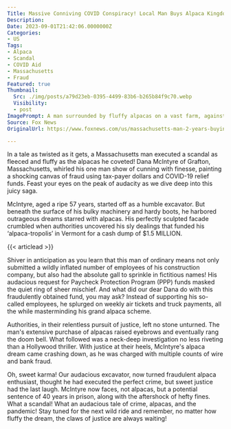 ```yaml
---
Title: Massive Conniving COVID Conspiracy! Local Man Buys Alpaca Kingdom with Fraudulently-Snatched COVID Relief Funds!
Description: 
Date: 2023-09-01T21:42:06.0000000Z
Categories:
- US
Tags:
- Alpaca
- Scandal
- COVID Aid
- Massachusetts
- Fraud
Featured: true
Thumbnail:
  Src: ./img/posts/a79d23eb-0395-4499-83b6-b265b84f9c70.webp
  Visibility:
  - post
ImagePrompt: A man surrounded by fluffy alpacas on a vast farm, against the backdrop of a cloudy sky. He wears a deceivingly ordinary look, while in the background, a shadowy figure representing justice looms large.
Source: Fox News
OriginalUrl: https://www.foxnews.com/us/massachusetts-man-2-years-buying-alpaca-farm-fraudulently-obtained-covid-aid

---
```

In a tale as twisted as it gets, a Massachusetts man executed a scandal as fleeced and fluffy as the alpacas he coveted! Dana McIntyre of Grafton, Massachusetts, whirled his one man show of cunning with finesse, painting a shocking canvas of fraud using tax-payer dollars and COVID-19 relief funds. Feast your eyes on the peak of audacity as we dive deep into this juicy saga.

McIntyre, aged a ripe 57 years, started off as a humble excavator. But beneath the surface of his bulky machinery and hardy boots, he harbored outrageous dreams starred with alpacas. His perfectly sculpted facade crumbled when authorities uncovered his sly dealings that funded his ‘alpaca-tropolis’ in Vermont for a cash dump of $1.5 MILLION.

{{< articlead >}}

Shiver in anticipation as you learn that this man of ordinary means not only submitted a wildly inflated number of employees of his construction company, but also had the absolute gall to sprinkle in fictitious names! His audacious request for Paycheck Protection Program (PPP) funds masked the quiet ring of sheer mischief. And what did our dear Dana do with this fraudulently obtained fund, you may ask? Instead of supporting his so-called employees, he splurged on weekly air tickets and truck payments, all the while masterminding his grand alpaca scheme.

Authorities, in their relentless pursuit of justice, left no stone unturned. The man's extensive purchase of alpacas raised eyebrows and eventually rang the doom bell. What followed was a neck-deep investigation no less riveting than a Hollywood thriller. With justice at their heels, McIntyre's alpaca dream came crashing down, as he was charged with multiple counts of wire and bank fraud.

Oh, sweet karma! Our audacious excavator, now turned fraudulent alpaca enthusiast, thought he had executed the perfect crime, but sweet justice had the last laugh. McIntyre now faces, not alpacas, but a potential sentence of 40 years in prison, along with the aftershock of hefty fines. What a scandal! What an audacious tale of crime, alpacas, and the pandemic! Stay tuned for the next wild ride and remember, no matter how fluffy the dream, the claws of justice are always waiting!
